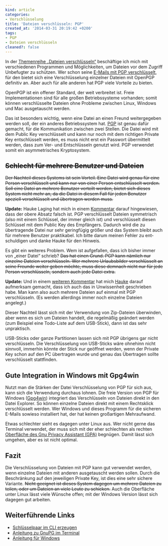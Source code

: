 ```yaml
---
kind: article
categories:
- Verschlüsselung
title: 'Dateien verschlüsseln: PGP'
created_at: '2014-03-31 20:19:42 +0200'
tags:
- PGP
- Dateien verschlüsseln
cleaned?: false
---
```


In der [Themenreihe „Dateien
verschlüsseln“](http://plasisent.org/tag/dateien-verschluesseln/ "Themenreihe: Dateien verschlüsseln")
beschäftige ich mich mit verschiedenen Programmen und Möglichkeiten, um
Dateien vor dem Zugriff Unbefugter zu schützen. Wer schon seine [E-Mails
mit PGP
verschlüsselt](http://www.email-nur-an-dich.de/ "Anleitungen und Erklärungen zum Verschlüsseln von E-Mails mit PGP"),
für den bietet sich eine Verschlüsselung einzelner Dateien mit OpenPGP
definitiv an. Aber auch für alle anderen hat PGP viele Vorteile zu
bieten.

OpenPGP ist ein offener Standard, der weit verbreitet ist. Freie
Implementationen sind für alle großen Betriebssysteme vor­handen; somit
können verschlüsselte Dateien ohne Probleme zwischen Linux, Windows und
Mac ausgetauscht werden.

Das ist besonders wichtig, wenn eine Datei an einen Freund weitergegeben
werden soll, der ein anderes Betriebssystem hat.
[PGP](http://plasisent.org/tag/pgp/ "Artikel auf Plasisent, die etwas mit PGP zu tun haben.")
ist genau dafür gemacht, für die Kommunikation zwischen zwei Stellen.
Die Datei wird mit dem Public Key verschlüsselt und kann nur noch mit
dem richtigen Private Key entschlüsselt werden, es muss nicht erst ein
Passwort übermittelt werden, dass zum Ver- und Entschlüsseln genutzt
wird. PGP verwendet somit ein asymmetrisches Kryptosystem.

~~Schlecht für mehrere Benutzer und Dateien~~
---------------------------------------------

~~Der Nachteil dieses Systems ist sein Vorteil. Eine Datei wird genau
für eine Person verschlüsselt und kann nur von einer Person
entschlüsselt werden. Soll eine Datei an mehrere Benutzer verteilt
werden, bietet sich dieses System nicht mehr an, da die Datei in diesem
Fall für jeden Benutzer speziell verschlüsselt und übertragen werden
muss.~~

**Update:** Hauke Laging hat mich in einem
[Kommentar](http://plasisent.org/dateien-verschluesseln-pgp/#comment-71 "Haukes Kommentar, der mich auf meinen Fehler hinweist.")
darauf hingewiesen, dass der obere Absatz falsch ist. PGP verschlüsselt
Dateien symmetrisch (also mit einem Schlüssel, der immer gleich ist) und
verschlüsselt diesen Schlüssel mit dem Public Key des Empfängers.
Dadurch wird die zu übertragende Datei nur sehr geringfügig größer und
das System bleibt auch für mehrere Benutzer praktikabel. Ich bitte darum
meinen Fehler zu ent­schul­digen und danke Hauke für den Hinweis.

Es gibt ein weiteres Problem. Wem ist aufgefallen, dass ich bisher immer
von „einer Datei“ schrieb? ~~Das hat einen Grund. PGP kann nämlich nur
einzelne Dateien verschlüsseln. Wer mehrere Urlaubsbilder verschlüsselt
an seine Freunde weiter geben möchte, muss diese demnach nicht nur für
jede Person verschlüsseln, sondern auch jede Datei extra.~~

**Update:** Und in einem [weiteren
Kommentar](http://plasisent.org/dateien-verschluesseln-pgp/#comment-73)
hat mich
[Hauke](http://www.openpgp-schulungen.de/ "Mehr über OpenPGP Schulungen.")
darauf aufmerksam gemacht, dass ich auch das in Unwissenheit geschrieben
habe. Man kann also auch mehrere Dateien auf einmal mit PGP
verschlüsseln. (Es werden allerdings immer noch einzelne Dateien
angelegt.)

Dieser Nachteil lässt sich mit der Verwendung von Zip-Dateien
überwinden, aber wenn es sich um Dateien handelt, die regelmäßig
geändert werden (zum Beispiel eine Todo-Liste auf dem USB-Stick), dann
ist das sehr unpraktisch.

USB-Sticks oder ganze Partitionen lassen sich mit PGP übrigens gar nicht
verschlüsseln. Die Verschlüsselung von USB-Sticks wäre ohnehinn nicht
sinnvoll, immerhin könnte der Stick nur geöffnet werden, wenn der
Private Key schon auf den PC übertragen wurde und genau das Übertragen
sollte verschlüsselt stattfinden.

Gute Integration in Windows mit Gpg4win
---------------------------------------

Nutzt man die Stärken der Datei Verschlüsselung von PGP für sich aus,
kann sich die Verwendung durchaus lohnen. Die freie Version von PGP für
Windows ([Gpg4win](http://gpg4win.org/ "GnuPG für Windows")) integriert
das Verschlüsseln von Dateien direkt in den Datei Explorer. So können
einzelne Dateien direkt mit einem Rechtsklick verschlüsselt werden. Wer
Windows und dieses Programm für die sicheren E-Mails sowieso installiert
hat, der hat keinen großartigen Mehraufwand.

Etwas schlechter sieht es dagegen unter Linux aus. Wer nicht gerne das
Terminal verwendet, der muss sich mit der eher schlechten als rechten
[Oberfläche des Gnu Privacy Assistant
(GPA)](http://www.gnupg.org/related_software/gpa/screenshots.html "Screenshots von GPA")
begnügen. Damit lässt sich umgehen, aber es ist nicht optimal.

Fazit
-----

Die Verschlüsselung von Dateien mit PGP kann gut verwendet werden, wenn
einzelne Dateien mit anderen ausgetauscht werden sollen. Durch die
Beschränkung auf den jeweiligen Private Key, ist dies eine sehr sichere
Variante. ~~Nicht geeignet ist dieses System dagegen um mehrere Dateien
zu teilen, oder um Dateien an viele Leute zu schicken.~~ Auch die
Oberfläche unter Linux lässt viele Wünsche offen; mit der Windows
Version lässt sich dagegen gut arbeiten.

Weiterführende Links
--------------------

-   [Schlüsselpaar im CLI
    erzeugen](http://www.email-nur-an-dich.de/anleitungen/gnupg/schluesselpaar-erzeugen)
-   [Anleitung zu GnuPG im
    Terminal](http://wiki.ubuntuusers.de/GnuPG#Dateioperationen)
-   [Anleitung für
    Windows](http://gpg4win.org/doc/de/gpg4win-compendium_24.html#id6)

